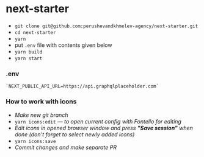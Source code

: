 # next-starter
* `git clone git@github.com:perushevandkhmelev-agency/next-starter.git`
* `cd next-starter`
* `yarn`
* put `.env` file with contents given below
* `yarn build`
* `yarn start`

### .env

    `NEXT_PUBLIC_API_URL=https://api.graphqlplaceholder.com`


### How to work with icons
* *Make new git branch*
* `yarn icons:edit` — *to open current config with Fontello for editing*
* *Edit icons in opened browser window and press **"Save session"** when done (don't forget to select newly added icons)*
* `yarn icons:save`
* *Commit changes and make separate PR*
